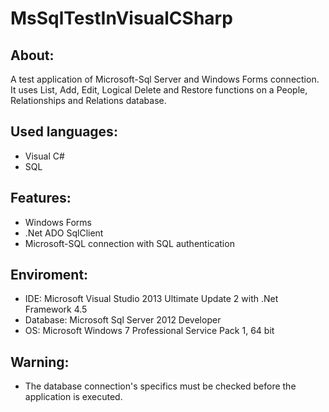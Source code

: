 # MsSqlTestInVisualCSharp


About:
------
A test application of Microsoft-Sql Server and Windows Forms connection. It uses List, Add, Edit, Logical Delete and Restore functions on a People, Relationships and Relations database.


Used languages:
---------------
- Visual C#
- SQL


Features:
---------
- Windows Forms
- .Net ADO SqlClient
- Microsoft-SQL connection with SQL authentication


Enviroment:
-----------
- IDE: Microsoft Visual Studio 2013 Ultimate Update 2 with .Net Framework 4.5
- Database: Microsoft Sql Server 2012 Developer
- OS: Microsoft Windows 7 Professional Service Pack 1, 64 bit


Warning:
--------
- The database connection's specifics must be checked before the application is executed.
